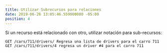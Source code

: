 ```yaml
---
title: Utilizar Subrecursos para relaciones
date: 2019-06-26 13:05:46.559000000 -05:00
position: 4
---
```


Si un recurso está relacionado con otro, utilizar notación para sub-recursos:

```
GET /cars/711/drivers/ Regresa una lista de drivers para el carro 711 
GET /cars/711/drivers/4 regresa un driver #4 para el carro 711
```
